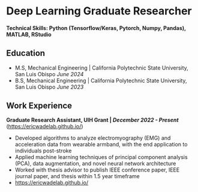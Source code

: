 # Deep Learning Graduate Researcher

#### Technical Skills: Python (Tensorflow/Keras, Pytorch, Numpy, Pandas), MATLAB, RStudio 

## Education
- M.S, Mechanical Engineering | California Polytechnic State University, San Luis Obispo _June 2024_
- B.S, Mechanical Engineering | California Polytechnic State University, San Luis Obispo _June 2023_

## Work Experience
**Graduate Research Assistant, UIH Grant | _December 2022 - Present_** (https://ericwadelab.github.io/)
- Developed algorithms to analyze electromyography (EMG) and acceleration data from wearable armband, with the end application to individuals post-stroke
- Applied machine learning techniques of principal component analysis (PCA), data augmentation, and novel neural network architecture
- Worked with thesis advisor to publish IEEE conference paper, IEEE journal paper, and thesis within 1.5 year timeframe
-  https://ericwadelab.github.io/

